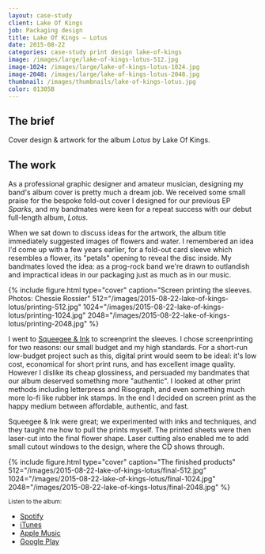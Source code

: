 ```yaml
---
layout: case-study
client: Lake Of Kings
job: Packaging design
title: Lake Of Kings – Lotus
date: 2015-08-22
categories: case-study print design lake-of-kings
image: /images/large/lake-of-kings-lotus-512.jpg
image-1024: /images/large/lake-of-kings-lotus-1024.jpg
image-2048: /images/large/lake-of-kings-lotus-2048.jpg
thumbnail: /images/thumbnails/lake-of-kings-lotus.jpg
color: 01305B
---
```

## The brief
Cover design &amp; artwork for the album _Lotus_ by Lake Of Kings.

## The work
As a professional graphic designer and amateur musician, designing my band's album cover is pretty much a dream job. We received some small praise for the bespoke fold-out cover I designed for our previous EP _Sparks_, and my bandmates were keen for a repeat success with our debut full-length album, _Lotus_.

When we sat down to discuss ideas for the artwork, the album title immediately suggested images of flowers and water. I remembered an idea I'd come up with a few years earlier, for a fold-out card sleeve which resembles a flower, its "petals" opening to reveal the disc inside. My bandmates loved the idea: as a prog-rock band we're drawn to outlandish and impractical ideas in our packaging just as much as in our music.

{%
include figure.html
type="cover"
caption="Screen printing the sleeves. Photos: Chessie Rossier"
512="/images/2015-08-22-lake-of-kings-lotus/printing-512.jpg"
1024="/images/2015-08-22-lake-of-kings-lotus/printing-1024.jpg"
2048="/images/2015-08-22-lake-of-kings-lotus/printing-2048.jpg"
%}

I went to [Squeegee & Ink][5] to screenprint the sleeves. I chose screenprinting for two reasons: our small budget and my high standards. For a short-run low-budget project such as this, digital print would seem to be ideal: it's low cost, economical for short print runs, and has excellent image quality. However I dislike its cheap glossiness, and persuaded my bandmates that our album deserved something more "authentic". I looked at other print methods including letterpress and Risograph, and even something much more lo-fi like rubber ink stamps. In the end I decided on screen print as the happy medium between affordable, authentic, and fast.

Squeegee & Ink were great; we experimented with inks and techniques, and they taught me how to pull the prints myself. The printed sheets were then laser-cut into the final flower shape. Laser cutting also enabled me to add small cutout windows to the design, where the CD shows through.

{%
include figure.html
type="cover"
caption="The finished products"
512="/images/2015-08-22-lake-of-kings-lotus/final-512.jpg"
1024="/images/2015-08-22-lake-of-kings-lotus/final-1024.jpg"
2048="/images/2015-08-22-lake-of-kings-lotus/final-2048.jpg"
%}

<small>Listen to the album:</small>

- [Spotify][1]
- [iTunes][2]
- [Apple Music][3]
- [Google Play][4]

[1]: https://open.spotify.com/artist/6Id4SBRBM1Uw8FpJFcodZM?autoplay=true "Lotus by Lake Of Kings, on Spotify"
[2]: https://itunes.apple.com/gb/album/lotus/id1020173009 "Lotus by Lake Of Kings, on iTunes"
[3]: https://geo.itunes.apple.com/us/album/lotus/id1020173009?mt=1&app=music "Lotus by Lake Of Kings, on Apple Music"
[4]: https://play.google.com/music/m/B7qpa73zqawdemda6373br4liyu?t=Lotus_-_Various "Lotus by Lake Of Kings, on Google Play"
[5]: https://www.squeegeeandink.com "Squeegee & Ink"
